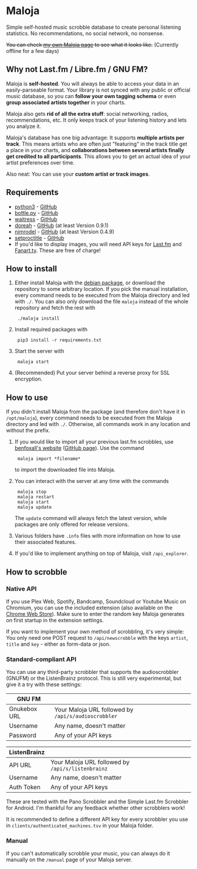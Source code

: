 # Maloja

Simple self-hosted music scrobble database to create personal listening statistics. No recommendations, no social network, no nonsense.

~~You can check [my own Maloja page](https://maloja.krateng.ch) to see what it looks like.~~ (Currently offline for a few days)

## Why not Last.fm / Libre.fm / GNU FM?

Maloja is **self-hosted**. You will always be able to access your data in an easily-parseable format. Your library is not synced with any public or official music database, so you can **follow your own tagging schema** or even **group associated artists together** in your charts.

Maloja also gets **rid of all the extra stuff**: social networking, radios, recommendations, etc. It only keeps track of your listening history and lets you analyze it.

Maloja's database has one big advantage: It supports **multiple artists per track**. This means artists who are often just "featuring" in the track title get a place in your charts, and **collaborations between several artists finally get credited to all participants**. This allows you to get an actual idea of your artist preferences over time.

Also neat: You can use your **custom artist or track images**.

## Requirements

* [python3](https://www.python.org/) - [GitHub](https://github.com/python/cpython)
* [bottle.py](https://bottlepy.org/) - [GitHub](https://github.com/bottlepy/bottle)
* [waitress](https://docs.pylonsproject.org/projects/waitress/) - [GitHub](https://github.com/Pylons/waitress)
* [doreah](https://pypi.org/project/doreah/) - [GitHub](https://github.com/krateng/doreah) (at least Version 0.9.1)
* [nimrodel](https://pypi.org/project/nimrodel/) - [GitHub](https://github.com/krateng/nimrodel) (at least Version 0.4.9)
* [setproctitle](https://pypi.org/project/setproctitle/) - [GitHub](https://github.com/dvarrazzo/py-setproctitle)
* If you'd like to display images, you will need API keys for [Last.fm](https://www.last.fm/api/account/create) and [Fanart.tv](https://fanart.tv/get-an-api-key/). These are free of charge!

## How to install

1) Either install Maloja with the [debian package](https://github.com/krateng/maloja/raw/master/packages/maloja.deb), or download the repository to some arbitrary location. If you pick the manual installation, every command needs to be executed from the Maloja directory and led with `./`. You can also only download the file `maloja` instead of the whole repository and fetch the rest with

		./maloja install

2) Install required packages with

		pip3 install -r requirements.txt

3) Start the server with

		maloja start

4) (Recommended) Put your server behind a reverse proxy for SSL encryption.

## How to use

If you didn't install Maloja from the package (and therefore don't have it in `/opt/maloja`), every command needs to be executed from the Maloja directory and led with `./`. Otherwise, all commands work in any location and without the prefix.


1) If you would like to import all your previous last.fm scrobbles, use [benfoxall's website](https://benjaminbenben.com/lastfm-to-csv/) ([GitHub page](https://github.com/benfoxall/lastfm-to-csv)). Use the command

		maloja import *filename*

	to import the downloaded file into Maloja.

2) You can interact with the server at any time with the commands

		maloja stop
		maloja restart
		maloja start
		maloja update

	The `update` command will always fetch the latest version, while packages are only offered for release versions.

3) Various folders have `.info` files with more information on how to use their associated features.

4) If you'd like to implement anything on top of Maloja, visit `/api_explorer`.

## How to scrobble

### Native API

If you use Plex Web, Spotify, Bandcamp, Soundcloud or Youtube Music on Chromium, you can use the included extension (also available on the [Chrome Web Store](https://chrome.google.com/webstore/detail/maloja-scrobbler/cfnbifdmgbnaalphodcbandoopgbfeeh)). Make sure to enter the random key Maloja generates on first startup in the extension settings.

If you want to implement your own method of scrobbling, it's very simple: You only need one POST request to `/api/newscrobble` with the keys `artist`, `title` and `key` - either as form-data or json.

### Standard-compliant API

You can use any third-party scrobbler that supports the audioscrobbler (GNUFM) or the ListenBrainz protocol. This is still very experimental, but give it a try with these settings:

GNU FM | &nbsp;
------ | ---------
Gnukebox URL | Your Maloja URL followed by `/api/s/audioscrobbler`
Username | Any name, doesn't matter
Password | Any of your API keys

ListenBrainz | &nbsp;
------ | ---------
API URL | Your Maloja URL followed by `/api/s/listenbrainz`
Username | Any name, doesn't matter
Auth Token | Any of your API keys

These are tested with the Pano Scrobbler and the Simple Last.fm Scrobbler for Android. I'm thankful for any feedback whether other scrobblers work!

It is recommended to define a different API key for every scrobbler you use in `clients/authenticated_machines.tsv` in your Maloja folder.

### Manual

If you can't automatically scrobble your music, you can always do it manually on the `/manual` page of your Maloja server.
